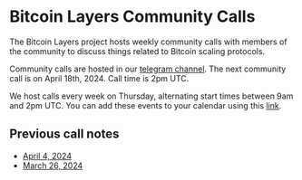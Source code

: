 # Bitcoin Layers Community Calls

The Bitcoin Layers project hosts weekly community calls with members of the community to discuss things related to Bitcoin scaling protocols.

Community calls are hosted in our [telegram channel](https://t.me/+8rv-1I2gkmQ4ZmJh). The next community call is on April 18th, 2024. Call time is 2pm UTC.

We host calls every week on Thursday, alternating start times between 9am and 2pm UTC. You can add these events to your calendar using this [link](https://calendar.google.com/calendar/u/0?cid=NTBlMjIwNjUwMjFiMDdlMTI0YmFhNWViZGRjOGYwZmVhYTZiNTAzOGJmZTQ4MjI3NzAyMTIyZDg0ODExODMxOEBncm91cC5jYWxlbmRhci5nb29nbGUuY29t).

## Previous call notes

- [April 4, 2024](https://github.com/bitcoinlayers/community-calls/blob/main/notes/2024-04-04.md)
- [March 26, 2024](https://github.com/bitcoinlayers/community-calls/blob/main/notes/03-27-2024.md)

